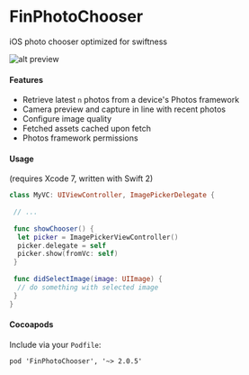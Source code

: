 # FinPhotoChooser
iOS photo chooser optimized for swiftness

![alt preview](recording.gif)

#### Features
 - Retrieve latest `n` photos from a device's Photos framework
 - Camera preview and capture in line with recent photos
 - Configure image quality
 - Fetched assets cached upon fetch
 - Photos framework permissions
 
#### Usage
(requires Xcode 7, written with Swift 2)
```swift
class MyVC: UIViewController, ImagePickerDelegate {
 
 // ...
 
 func showChooser() {
  let picker = ImagePickerViewController()
  picker.delegate = self
  picker.show(fromVc: self) 
 }
 
 func didSelectImage(image: UIImage) {
  // do something with selected image
 }
}
```

#### Cocoapods
Include via your `Podfile`:

`pod 'FinPhotoChooser', '~> 2.0.5'`
